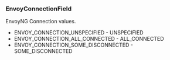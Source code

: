 ### EnvoyConnectionField
EnvoyNG Connection values.

- ENVOY_CONNECTION_UNSPECIFIED - UNSPECIFIED
- ENVOY_CONNECTION_ALL_CONNECTED - ALL_CONNECTED
- ENVOY_CONNECTION_SOME_DISCONNECTED - SOME_DISCONNECTED
